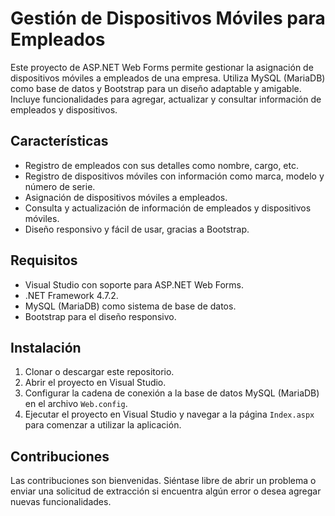 # Gestión de Dispositivos Móviles para Empleados

Este proyecto de ASP.NET Web Forms permite gestionar la asignación de dispositivos móviles a empleados de una empresa. Utiliza MySQL (MariaDB) como base de datos y Bootstrap para un diseño adaptable y amigable. Incluye funcionalidades para agregar, actualizar y consultar información de empleados y dispositivos.

## Características

- Registro de empleados con sus detalles como nombre, cargo, etc.
- Registro de dispositivos móviles con información como marca, modelo y número de serie.
- Asignación de dispositivos móviles a empleados.
- Consulta y actualización de información de empleados y dispositivos móviles.
- Diseño responsivo y fácil de usar, gracias a Bootstrap.

## Requisitos

- Visual Studio con soporte para ASP.NET Web Forms.
- .NET Framework 4.7.2.
- MySQL (MariaDB) como sistema de base de datos.
- Bootstrap para el diseño responsivo.

## Instalación

1. Clonar o descargar este repositorio.
2. Abrir el proyecto en Visual Studio.
3. Configurar la cadena de conexión a la base de datos MySQL (MariaDB) en el archivo `Web.config`.
4. Ejecutar el proyecto en Visual Studio y navegar a la página `Index.aspx` para comenzar a utilizar la aplicación.

## Contribuciones

Las contribuciones son bienvenidas. Siéntase libre de abrir un problema o enviar una solicitud de extracción si encuentra algún error o desea agregar nuevas funcionalidades.
